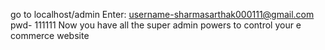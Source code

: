 go to localhost/admin
Enter:
username-sharmasarthak000111@gmail.com
pwd- 111111
Now you have all the super admin powers to control your e commerce website
